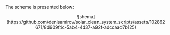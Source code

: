 The scheme is presented below:

<p align="center">
![shema](https://github.com/denisamirov/solar_clean_system_scripts/assets/102862671/8d909f4c-5ab4-4d37-a92f-adccaad7b125)
</p>
